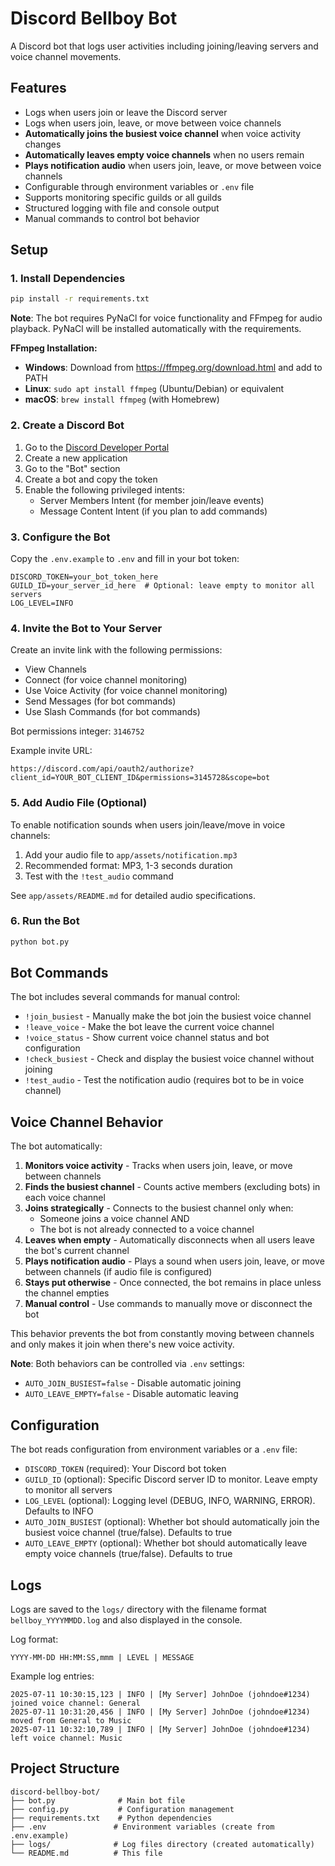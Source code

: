 # Discord Bellboy Bot

A Discord bot that logs user activities including joining/leaving servers and voice channel movements.

## Features

- Logs when users join or leave the Discord server
- Logs when users join, leave, or move between voice channels
- **Automatically joins the busiest voice channel** when voice activity changes
- **Automatically leaves empty voice channels** when no users remain
- **Plays notification audio** when users join, leave, or move between voice channels
- Configurable through environment variables or `.env` file
- Supports monitoring specific guilds or all guilds
- Structured logging with file and console output
- Manual commands to control bot behavior

## Setup

### 1. Install Dependencies

```bash
pip install -r requirements.txt
```

**Note**: The bot requires PyNaCl for voice functionality and FFmpeg for audio playback. PyNaCl will be installed automatically with the requirements.

**FFmpeg Installation:**
- **Windows**: Download from https://ffmpeg.org/download.html and add to PATH
- **Linux**: `sudo apt install ffmpeg` (Ubuntu/Debian) or equivalent
- **macOS**: `brew install ffmpeg` (with Homebrew)

### 2. Create a Discord Bot

1. Go to the [Discord Developer Portal](https://discord.com/developers/applications)
2. Create a new application
3. Go to the "Bot" section
4. Create a bot and copy the token
5. Enable the following privileged intents:
   - Server Members Intent (for member join/leave events)
   - Message Content Intent (if you plan to add commands)

### 3. Configure the Bot

Copy the `.env.example` to `.env` and fill in your bot token:

```env
DISCORD_TOKEN=your_bot_token_here
GUILD_ID=your_server_id_here  # Optional: leave empty to monitor all servers
LOG_LEVEL=INFO
```

### 4. Invite the Bot to Your Server

Create an invite link with the following permissions:
- View Channels
- Connect (for voice channel monitoring)
- Use Voice Activity (for voice channel monitoring)
- Send Messages (for bot commands)
- Use Slash Commands (for bot commands)

Bot permissions integer: `3146752`

Example invite URL:
```
https://discord.com/api/oauth2/authorize?client_id=YOUR_BOT_CLIENT_ID&permissions=3145728&scope=bot
```

### 5. Add Audio File (Optional)

To enable notification sounds when users join/leave/move in voice channels:

1. Add your audio file to `app/assets/notification.mp3`
2. Recommended format: MP3, 1-3 seconds duration
3. Test with the `!test_audio` command

See `app/assets/README.md` for detailed audio specifications.

### 6. Run the Bot

```bash
python bot.py
```

## Bot Commands

The bot includes several commands for manual control:

- `!join_busiest` - Manually make the bot join the busiest voice channel
- `!leave_voice` - Make the bot leave the current voice channel
- `!voice_status` - Show current voice channel status and bot configuration
- `!check_busiest` - Check and display the busiest voice channel without joining
- `!test_audio` - Test the notification audio (requires bot to be in voice channel)

## Voice Channel Behavior

The bot automatically:
1. **Monitors voice activity** - Tracks when users join, leave, or move between channels
2. **Finds the busiest channel** - Counts active members (excluding bots) in each voice channel
3. **Joins strategically** - Connects to the busiest channel only when:
   - Someone joins a voice channel AND
   - The bot is not already connected to a voice channel
4. **Leaves when empty** - Automatically disconnects when all users leave the bot's current channel
5. **Plays notification audio** - Plays a sound when users join, leave, or move between channels (if audio file is configured)
6. **Stays put otherwise** - Once connected, the bot remains in place unless the channel empties
7. **Manual control** - Use commands to manually move or disconnect the bot

This behavior prevents the bot from constantly moving between channels and only makes it join when there's new voice activity.

**Note**: Both behaviors can be controlled via `.env` settings:
- `AUTO_JOIN_BUSIEST=false` - Disable automatic joining
- `AUTO_LEAVE_EMPTY=false` - Disable automatic leaving

## Configuration

The bot reads configuration from environment variables or a `.env` file:

- `DISCORD_TOKEN` (required): Your Discord bot token
- `GUILD_ID` (optional): Specific Discord server ID to monitor. Leave empty to monitor all servers
- `LOG_LEVEL` (optional): Logging level (DEBUG, INFO, WARNING, ERROR). Defaults to INFO
- `AUTO_JOIN_BUSIEST` (optional): Whether bot should automatically join the busiest voice channel (true/false). Defaults to true
- `AUTO_LEAVE_EMPTY` (optional): Whether bot should automatically leave empty voice channels (true/false). Defaults to true

## Logs

Logs are saved to the `logs/` directory with the filename format `bellboy_YYYYMMDD.log` and also displayed in the console.

Log format:
```
YYYY-MM-DD HH:MM:SS,mmm | LEVEL | MESSAGE
```

Example log entries:
```
2025-07-11 10:30:15,123 | INFO | [My Server] JohnDoe (johndoe#1234) joined voice channel: General
2025-07-11 10:31:20,456 | INFO | [My Server] JohnDoe (johndoe#1234) moved from General to Music
2025-07-11 10:32:10,789 | INFO | [My Server] JohnDoe (johndoe#1234) left voice channel: Music
```

## Project Structure

```
discord-bellboy-bot/
├── bot.py              # Main bot file
├── config.py           # Configuration management
├── requirements.txt    # Python dependencies
├── .env               # Environment variables (create from .env.example)
├── logs/              # Log files directory (created automatically)
└── README.md          # This file
```
